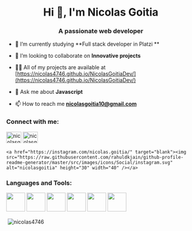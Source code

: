 <h1 align="center">Hi 👋, I'm Nicolas Goitia</h1>
<h3 align="center">A passionate web developer</h3>

- 🌱 I’m currently studying  **Full stack developer in Platzi **

- 👯 I’m looking to collaborate on **Innovative projects**

- 👨‍💻 All of my projects are available at [https://nicolas4746.github.io/NicolasGoitiaDev/](https://nicolas4746.github.io/NicolasGoitiaDev/)

- 💬 Ask me about **Javascript** 

- 📫 How to reach me **nicolasgoitia10@gmail.com**

<h3 align="left">Connect with me:</h3>
<div>
    <a href="https://twitter.com/NicolasGoitia3" target="blank"><img src="https://raw.githubusercontent.com/rahuldkjain/github-profile-readme-generator/master/src/images/icons/Social/twitter.svg" alt="nicolasgoitia" height="30" width="40" /></a>
    <a href="https://linkedin.com/in/nicolas-goitia/" target="blank"><img  src="https://raw.githubusercontent.com/rahuldkjain/github-profile-readme-generator/master/src/images/icons/Social/linked-in-alt.svg" alt="nicolasgoitia" height="30" width="40" /></a>

    <a href="https://instagram.com/nicolas.goitia/" target="blank"><img  src="https://raw.githubusercontent.com/rahuldkjain/github-profile-readme-generator/master/src/images/icons/Social/instagram.svg" alt="nicolasgoitia" height="30" width="40" /></a>
</div>

<h3 align="left">Languages and Tools:</h3>
<div>
    <img src="https://cdn.jsdelivr.net/gh/devicons/devicon/icons/html5/html5-plain-wordmark.svg" width="50px"/>
    <img src="https://cdn.jsdelivr.net/gh/devicons/devicon/icons/css3/css3-plain-wordmark.svg" width="50px"/>
    <img src="https://cdn.jsdelivr.net/gh/devicons/devicon/icons/javascript/javascript-plain.svg" width="50px" />
    <img src="https://cdn.jsdelivr.net/gh/devicons/devicon/icons/react/react-original-wordmark.svg" width="50px"/>
    <img src="https://cdn.jsdelivr.net/gh/devicons/devicon/icons/redux/redux-original.svg" width="50px"/>
    <img src="https://cdn.jsdelivr.net/gh/devicons/devicon/icons/materialui/materialui-original.svg" width="50px"/>
</div>


<p>&nbsp;<img align="center"  src="https://github-readme-stats.vercel.app/api?username=nicolas4746&show_icons=true&locale=en" alt="nicolas4746" /></p>


